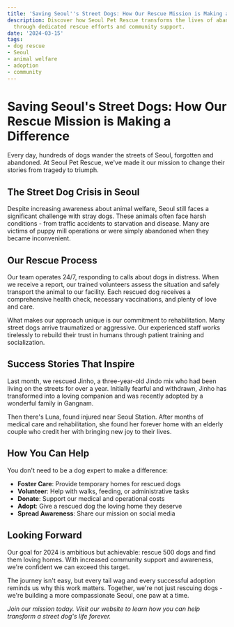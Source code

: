 ```yaml
---
title: 'Saving Seoul''s Street Dogs: How Our Rescue Mission is Making a Difference'
description: Discover how Seoul Pet Rescue transforms the lives of abandoned dogs
  through dedicated rescue efforts and community support.
date: '2024-03-15'
tags:
- dog rescue
- Seoul
- animal welfare
- adoption
- community
---
```


# Saving Seoul's Street Dogs: How Our Rescue Mission is Making a Difference

Every day, hundreds of dogs wander the streets of Seoul, forgotten and abandoned. At Seoul Pet Rescue, we've made it our mission to change their stories from tragedy to triumph.

## The Street Dog Crisis in Seoul

Despite increasing awareness about animal welfare, Seoul still faces a significant challenge with stray dogs. These animals often face harsh conditions - from traffic accidents to starvation and disease. Many are victims of puppy mill operations or were simply abandoned when they became inconvenient.

## Our Rescue Process

Our team operates 24/7, responding to calls about dogs in distress. When we receive a report, our trained volunteers assess the situation and safely transport the animal to our facility. Each rescued dog receives a comprehensive health check, necessary vaccinations, and plenty of love and care.

What makes our approach unique is our commitment to rehabilitation. Many street dogs arrive traumatized or aggressive. Our experienced staff works tirelessly to rebuild their trust in humans through patient training and socialization.

## Success Stories That Inspire

Last month, we rescued Jinho, a three-year-old Jindo mix who had been living on the streets for over a year. Initially fearful and withdrawn, Jinho has transformed into a loving companion and was recently adopted by a wonderful family in Gangnam.

Then there's Luna, found injured near Seoul Station. After months of medical care and rehabilitation, she found her forever home with an elderly couple who credit her with bringing new joy to their lives.

## How You Can Help

You don't need to be a dog expert to make a difference:

- **Foster Care**: Provide temporary homes for rescued dogs
- **Volunteer**: Help with walks, feeding, or administrative tasks
- **Donate**: Support our medical and operational costs
- **Adopt**: Give a rescued dog the loving home they deserve
- **Spread Awareness**: Share our mission on social media

## Looking Forward

Our goal for 2024 is ambitious but achievable: rescue 500 dogs and find them loving homes. With increased community support and awareness, we're confident we can exceed this target.

The journey isn't easy, but every tail wag and every successful adoption reminds us why this work matters. Together, we're not just rescuing dogs - we're building a more compassionate Seoul, one paw at a time.

*Join our mission today. Visit our website to learn how you can help transform a street dog's life forever.*
